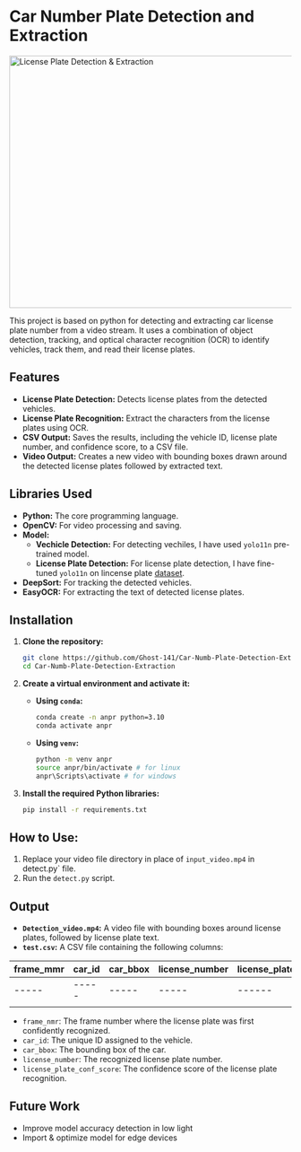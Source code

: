 # Car Number Plate Detection and Extraction

<img width="960" height="450" alt="License Plate Detection & Extraction" src="https://github.com/user-attachments/assets/1328599c-bcc1-445d-8449-f6792a25531f" />


This project is based on python for detecting and extracting car license plate number from a video stream. It uses a combination of object detection, tracking, and optical character recognition (OCR) to identify vehicles, track them, and read their license plates.

## Features

*   **License Plate Detection:** Detects license plates from the detected vehicles.
*   **License Plate Recognition:** Extract the characters from the license plates using OCR.
*   **CSV Output:** Saves the results, including the vehicle ID, license plate number, and confidence score, to a CSV file.
*   **Video Output:** Creates a new video with bounding boxes drawn around the detected license plates followed by extracted text.

## Libraries Used

*   **Python:** The core programming language.
*   **OpenCV:** For video processing and saving.
*   **Model:**
    * **Vechicle Detection:** For detecting vechiles, I have used `yolo11n` pre-trained model.
    * **License Plate Detection:** For license plate detection, I have fine-tuned `yolo11n` on lincense plate [dataset](https://universe.roboflow.com/roboflow-universe-projects/license-plate-recognition-rxg4e). 
*   **DeepSort:** For tracking the detected vehicles.
*   **EasyOCR:** For extracting the text of detected license plates.

## Installation

1.  **Clone the repository:**
    ```bash
    git clone https://github.com/Ghost-141/Car-Numb-Plate-Detection-Extraction.git
    cd Car-Numb-Plate-Detection-Extraction
    ```

2.  **Create a virtual environment and activate it:**

    *   **Using `conda`:**
        ```bash
        conda create -n anpr python=3.10
        conda activate anpr
        ```

    *   **Using `venv`:**
        ```bash
        python -m venv anpr
        source anpr/bin/activate # for linux
        anpr\Scripts\activate # for windows
        ```

3.  **Install the required Python libraries:**
    ```bash
    pip install -r requirements.txt
    ```

## How to Use:

1.  Replace your video file directory in place of `input_video.mp4` in detect.py` file.
2.  Run the `detect.py` script.

## Output

*   **`Detection_video.mp4`:** A video file with bounding boxes around license plates, followed by license plate text.
*   **`test.csv`:** A CSV file containing the following columns:

frame_mmr|car_id|car_bbox|license_number|license_plate_conf_score
-----|-----|-----|-----|------|
-----|-----|-----|-----|------|
|                             |

*   `frame_nmr`: The frame number where the license plate was first confidently recognized.
*   `car_id`: The unique ID assigned to the vehicle.
*   `car_bbox`: The bounding box of the car.
*   `license_number`: The recognized license plate number.
*   `license_plate_conf_score`: The confidence score of the license plate recognition.


## Future Work

- Improve model accuracy detection in low light 
- Import & optimize model for edge devices
